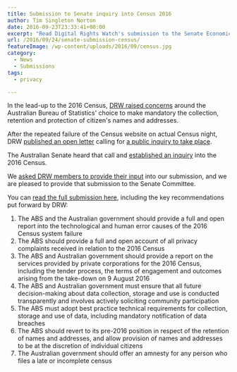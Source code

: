 ```yaml
---
title: Submission to Senate inquiry into Census 2016
author: Tim Singleton Norton
date: 2016-09-23T23:33:41+00:00
excerpt: "Read Digital Rights Watch's submission to the Senate Economics References Committee inquiry into the 2016 Census"
url: /2016/09/24/senate-submission-census/
featureImage: /wp-content/uploads/2016/09/census.jpg
category:
  - News
  - Submissions
tags:
  - privacy

---
```

In the lead-up to the 2016 Census, [DRW raised concerns][1] around the Australian Bureau of Statistics' choice to make mandatory the collection, retention and protection of citizen's names and addresses.

After the repeated failure of the Census website on actual Census night, DRW [published an open letter][2] calling for [a public inquiry to take place][3].

The Australian Senate heard that call and [established an inquiry][4] into the 2016 Census.

We [asked DRW members to provide their input][5] into our submission, and we are pleased to provide that submission to the Senate Committee.

You can [read the full submission here][6], including the key recommendations put forward by DRW:

  1. The ABS and the Australian government should provide a full and open report into the technological and human error causes of the 2016 Census system failure
  2. The ABS should provide a full and open account of all privacy complaints received in relation to the 2016 Census
  3. The ABS and Australian government should provide a report on the services provided by private corporations for the 2016 Census, including the tender process, the terms of engagement and outcomes arising from the take-down on 9 August 2016
  4. The ABS and Australian government must ensure that all future decision-making about data collection, storage and use is conducted transparently and involves actively soliciting community participation
  5. The ABS must adopt best practice technical requirements for collection, storage and use of data, including mandatory notification of data breaches
  6. The ABS should revert to its pre-2016 position in respect of the retention of names and addresses, and allow provision of names and addresses to be at the discretion of individual citizens
  7. The Australian government should offer an amnesty for any person who files a late or incomplete census

<div data-configid="29076025/47068587" style="width:100%; height:372px;" class="issuuembed">
</div>

 [1]: http://digitalrightswatch.org.au/2016/08/05/the-census-is-too-important-to-boycott-despite-serious-privacy-concerns/
 [2]: http://digitalrightswatch.org.au/2016/08/12/open-letter-from-privacy-advocates-calls-for-inquiry-into-census-2016/
 [3]: http://digitalrightswatch.org.au/2016/08/10/independent-inquiry-needed-into-censusfail/
 [4]: http://www.aph.gov.au/Parliamentary_Business/Committees/Senate/Economics/2016Census
 [5]: http://digitalrightswatch.org.au/2016/09/10/have-your-say-on-the-census-inquiry/
 [6]: /wp-content/uploads/2016/09/DRW_Senate-Inquiry-Submission-Census.pdf
